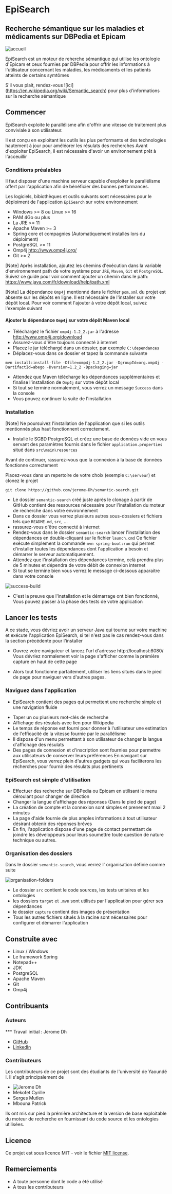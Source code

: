 # EpiSearch


## Recherche sémantique sur les maladies et médicaments sur DBPedia et Epicam

![accueil](https://github.com/jerome-Dh/semantic-search/blob/master/capture/c1.JPG)

EpiSearch est un moteur de reherche sémantique qui utilise les ontologie d'Epicam et ceux fournies par DBPedia pour offrir les informations à l'utilisateur concernant les maladies, les médicaments et les patients atteints de certains symtômes

S'il vous plait, rendez-vous ![ici] (https://en.wikipedia.org/wiki/Semantic_search) pour plus d'informations sur la recherche sémantique


## Commencer

EpiSearch exploite le parallélisme afin d'offrir une vitesse de traitement plus conviviale à son utilisateur.

Il est conçu en exploitant les outils les plus performants et des technologies hautement à jour pour améléorer les résulats des recherches
Avant d'exploiter EpiSearch, il est nécessaire d'avoir un environnement prêt à l'acceuillir


### Conditions préalables

Il faut disposer d'une machine serveur capable d'exploiter le parallélisme offert par l'application afin de bénéficier des bonnes performances.

Les logiciels, bibiothèques et outils suivants sont nécessaires pour le déploiment de l'application ``EpiSearch`` sur votre environnement
- Windows >= 8 ou Linux >= 16
- RAM 4Go ou plus
- La JRE >= 11
- Apache Maven >= 3
- Spring core et compagnies (Automatiquement installés lors du déploiment)
- PostgreSQL >= 11
- Omp4j http://www.omp4j.org/
- Git >= 2

[Note] Après installation, ajoutez les chemins d'exécution dans la variable d'environnement path de votre système pour ``JRE``, ``Maven``, ``Git`` et ``PostgreSQL``.
Suivez ce guide pour voir comment ajouter un chemin dans le path: https://www.java.com/fr/download/help/path.xml 

[Note] La dépendance ``Omp4j`` mentionné dans le fichier ``pom.xml`` du projet est absente sur les dépôts en ligne. Il est nécessaire de l'installer sur votre dépôt local.
Pour voir comment l'ajouter à votre dépôt local, suivez l'exemple suivant

#### Ajouter la dépendance ``Omp4j`` sur votre dépôt Maven local
- Téléchargez le fichier ``omp4j-1.2_2.jar`` à l'adresse http://www.omp4j.org/download
- Assurez-vous d'être toujours connecté à internet
- Placez le jar téléchargé dans un dossier, par exemple ``C:\dependances``
- Déplacez-vous dans ce dossier et tapez la commande suivante
```
mvn install:install-file -Dfile=omp4j-1.2_2.jar -DgroupId=org.omp4j -DartifactId=abego -Dversion=1.2_2 -Dpackaging=jar
```
- Attendez que Maven télécharge les dépendances supplémentaires et finalise l'installation de ``Omp4j`` sur votre dépôt local
- Si tout se termine normalement, vous verrez un message ``Success`` dans la console 
- Vous pouvez continuer la suite de l'installation


### Installation

[Note] Ne poursuivez l'installation de l'application que si les outils mentionnés plus haut fonctionnent correctement.

- Installé le SGBD PostgreSQL et créez une base de données vide en vous servant des paramètres fournis dans le fichier ``application.properties`` situé dans ``src\main\resources``

Avant de continuer, rassurez-vous que la connexion à la base de données fonctionne correctement

Placez-vous dans un repertoire de votre choix (exemple ``C:\serveur``) et clonez le projet

``` 
git clone https://github.com/jerome-Dh/semantic-search.git
```

- Le dossier ``semantic-search`` créé juste après le clonage à partir de GitHub contient des ressources nécessaire pour l'installation du moteur de recherche dans votre environnement
- Dans ce dossier vous verrez plusieurs autres sous-dossiers et fichiers tels que ``README.md``, ``src``, ...
- rassurez-vous d'être connecté à internet
- Rendez-vous dans le dossier ``semantic-search`` lancer l'installation des dépendances en double-cliquant sur le fichier ``launch.cmd``
Ce fichier exécute simplement la commande ``mvn spring-boot:run`` qui permet d'installer toutes les dépendances dont l'application a besoin et démarrer le serveur automatiquement.
- Attendez que l'installation des dépendances termine, celà prendra plus de 5 minutes et dépendra de votre débit de connexion internet
- Si tout se termine bien vous verrez le message ci-dessous apparaitre dans votre console

![success-build](https://github.com/jerome-Dh/semantic-search/blob/master/capture/c3.JPG)

- C'est la preuve que l'installation et le démarrage ont bien fonctionné, Vous pouvez passer à la phase des tests de votre application


## Lancer les tests

A ce stade, vous dévriez avoir un serveur Java qui tourne sur votre machine et exécute l'application EpiSearch, si tel n'est pas le cas rendez-vous dans la section précédente pour l'installer
- Ouvrez votre navigateur et lancez l'url d'adresse http://localhost:8080/
Vous dévriez normalement voir la page s'afficher comme la prémière capture en haut de cette page

- Alors tout fonctionne parfaitement, utiliser les liens situés dans le pied de page pour naviguer vers d'autres pages.

### Naviguez dans l'application

- EpiSearch contient des pages qui permettent une recherche simple et une navigation fluide
* Taper un ou plusieurs mot-clés de recherche
* Affichage des résulats avec lien pour Wikipedia
* Le temps de réponse est fourni pour donner à l'utilisateur une estimation de l'efficacité de la vitesse fournie par le parallélisme
* Il dispose d'un menu permettant à son utilisateur de changer la langue d'affichage des résulats
* Des pages de connexion et d'inscription sont fournies pour permettre aux utilisateurs de conserver leurs préférences
En navigant sur EpiSearch, vous verrez plein d'autres gadgets qui vous faciliterons les récherches pour fournir des résulats plus pertinents

### EpiSearch est simple d'utilisation
- Effectuer des recherche sur DBPedia ou Epicam en utilisant le menu déroulant pour changer de direction
- Changer la langue d'affichage des réponses (Dans le pied de page)
- La création de compte et la connexion sont simples et prenenent maxi 2 minutes
- La page d'aide fournie de plus amples informations à tout utilisateur désirant obtenir des réponses bréves
- En fin, l'application dispose d'une page de contact permettant de joindre les développeurs pour leurs soumettre toute question de nature technique ou autres.

### Organisation des dossiers

Dans le dossier ``semantic-search``, vous verrez l' organisation définie comme suite

![organisation-folders](https://github.com/jerome-Dh/semantic-search/blob/master/capture/c4.JPG)

- Le dossier ``src`` contient le code sources, les tests unitaires et les ontologies
- les dossiers ``target`` et ``.mvn`` sont utilisés par l'application pour gérer ses dépendances
- le dossier ``capture`` contient des images de présentation
- Tous les autres fichiers situés à la racine sont nécessaires pour configurer et démarrer l'application

## Construite avec
- Linux / Windows
- Le framework Spring
- Notepad++
- JDK
- PostgreSQL
- Apache Maven
- Git
- Omp4j


## Contribuants


### Auteurs

*** Travail initial : Jerome Dh
- [GitHub](https://github.com/jerome-Dh)
- [LinkedIn](https://www.linkedin.com/in/jerome-dh)

### Contributeurs
Les contributeurs de ce projet sont des étudiants de l'université de Yaoundé I.
Il s'agit principalement de

- ![Jerome Dh](https://github.com/jerome-Dh)
- Mekofet Cyrille
- Serges Mutlen
- Mbouna Patrick

Ils ont mis sur pied la prémière architecture et la version de base exploitable du moteur de recherche en fournissant du code source et les ontologies utilisées.


## Licence

Ce projet est sous licence MIT - voir le fichier [MIT license](https://opensource.org/licenses/MIT).

## Remerciements

* A toute personne dont le code a été utilisé
* A tous les contributeurs

